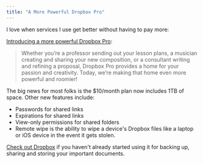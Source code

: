 ```yaml
---
title: "A More Powerful Dropbox Pro"
---
```

<p>I love when services I use get better without having to pay more:</p>
<p><a href="https://blog.dropbox.com/2014/08/introducing-more-powerful-dropbox-pro/">Introducing a more powerful Dropbox Pro</a>:</p>
<blockquote><p>
  Whether you’re a professor sending out your lesson plans, a musician creating and sharing your new composition, or a consultant writing and refining a proposal, Dropbox Pro provides a home for your passion and creativity. Today, we’re making that home even more powerful and roomier!
</p></blockquote>
<p>The big news for most folks is the $10/month plan now includes 1TB of space. Other new features include:</p>
<ul>
<li>Passwords for shared links</li>
<li>Expirations for shared links</li>
<li>View-only permissions for shared folders</li>
<li>Remote wipe is the ability to wipe a device's Dropbox files like a laptop or iOS device in the event it gets stolen.</li>
</ul>
<p><a href="http://db.tt/czHe7sK">Check out Dropbox</a> if you haven't already started using it for backing up, sharing and storing your important documents.</p>
